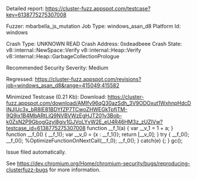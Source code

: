 Detailed report: https://cluster-fuzz.appspot.com/testcase?key=6138775275307008

Fuzzer: mbarbella_js_mutation
Job Type: windows_asan_d8
Platform Id: windows

Crash Type: UNKNOWN READ
Crash Address: 0xdeadbeee
Crash State:
  v8::internal::NewSpace::Verify
  v8::internal::Heap::Verify
  v8::internal::Heap::GarbageCollectionPrologue
  
Recommended Security Severity: Medium

Regressed: https://cluster-fuzz.appspot.com/revisions?job=windows_asan_d8&range=415049:415582

Minimized Testcase (0.21 Kb):
Download: https://cluster-fuzz.appspot.com/download/AMIfv96qQ30azSdh_3V9ODOxut1WxhnpHdcDINJlUc3x_bR8IE81BDYfZP7TCwoZHWEGkTpfjTM-9Q9ix1B4MbARtLjQ9NVBVWzEgHJT201y3Bob-k0ZsN2P9GbogGzyl8giv1GJVoLYvW2E_eU4R46HM3z_zUZIVw?testcase_id=6138775275307008
function __f_1(a) {
  var __v_1 = 1 + a;
}
function __f_0() {
  __f_1();
  var __v_0 = {x : __f_1()};
  return [__v_0];
}
try {
__f_0();
__f_0();
%OptimizeFunctionOnNextCall(__f_0);
__f_0();
} catch(e) {; }
  gc();


Issue filed automatically.

See https://dev.chromium.org/Home/chromium-security/bugs/reproducing-clusterfuzz-bugs for more information.